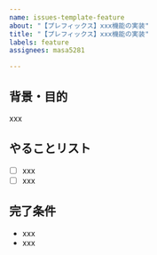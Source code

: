 ```yaml
---
name: issues-template-feature
about: "【プレフィックス】xxx機能の実装"
title: "【プレフィックス】xxx機能の実装"
labels: feature
assignees: masa5281

---
```


## 背景・目的
xxx
## やることリスト
- [ ] xxx
- [ ] xxx
## 完了条件
- xxx
- xxx
